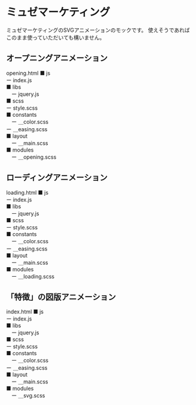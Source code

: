 # ミュゼマーケティング
ミュゼマーケティングのSVGアニメーションのモックです。
使えそうであればこのまま使っていただいても構いません。

## オープニングアニメーション
opening.html
■ js  
 ー index.js  
 ■ libs  
 　ー jquery.js  
■ scss  
 ー style.scss  
 ■ constants  
 　ー ＿color.scss  
   ー ＿easing.scss  
 ■ layout  
 　ー ＿main.scss  
 ■ modules  
 　ー ＿opening.scss


## ローディングアニメーション
loading.html
■ js  
 ー index.js  
 ■ libs  
 　ー jquery.js  
■ scss  
 ー style.scss  
 ■ constants  
 　ー ＿color.scss  
   ー ＿easing.scss  
 ■ layout  
 　ー ＿main.scss  
 ■ modules  
 　ー ＿loading.scss  


## 「特徴」の図版アニメーション
index.html
■ js  
 ー index.js  
 ■ libs  
 　ー jquery.js  
■ scss  
 ー style.scss  
 ■ constants  
 　ー ＿color.scss  
   ー ＿easing.scss  
 ■ layout  
 　ー ＿main.scss  
 ■ modules  
 　ー ＿svg.scss     
